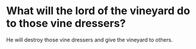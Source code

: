 # What will the lord of the vineyard do to those vine dressers?

He will destroy those vine dressers and give the vineyard to others.
